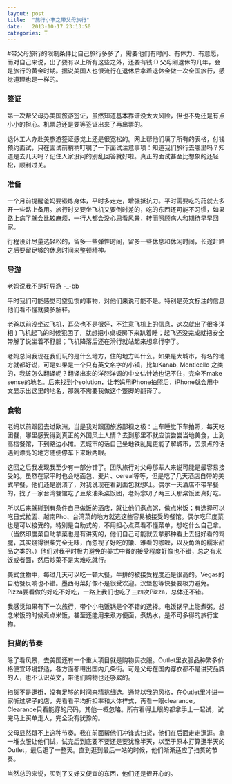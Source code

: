 ```yaml
---
layout: post
title:  "旅行小事之带父母旅行"
date:   2013-10-17 23:13:50
categories: T
---
```


#带父母旅行的限制条件比自己旅行多多了，需要他们有时间、有体力、有意愿，而对自己来说，出了要有以上所有这些之外，还要有钱:D 父母刚退休的几年，会是旅行的黄金时期。据说美国人也很流行在退休后拿着退休金做一次全国旅行，感觉道理也是一样的。

### 签证 ###
第一次帮父母办美国旅游签证，虽然知道基本靠谱没太大风险，但也不免还是有点小小的担心。机票总还是要等签证出来了再出票的。

退休工人办赴美旅游签证感觉上还是很宽松的。网上帮他们填了所有的表格，付钱预约面试，只在面试前稍稍叮嘱了一下面试注意事项：知道我们旅行去哪里吗？知道是去几天吗？记住人家没问的别乱回答就好啦。真正的面试甚至比想象的还轻松，顺利过关。

### 准备 ###
一个月前提醒爸妈要锻炼身体，平时多走走，增强抵抗力。平时需要吃的药就去多开一些路上备用。旅行时又要坐飞机又要倒时差的，吃的东西还可能不习惯，如果路上病了就会比较麻烦，一行人都会没心思看风景，转而照顾病人和期待早早回家。

行程设计尽量选轻松的，留多一些弹性时间，留多一些休息和休闲时间，长途赶路之后要留足够的休息时间来整顿精神。

### 导游 ###
老妈说我不是好导游 -_-bb

平时我们可能感觉司空见惯的事物，对他们来说可能不是。特别是英文标注的信息他们看不懂就要多解释。

老爸以前没坐过飞机，耳朵也不是很好，不注意飞机上的信息，这次就出了很多洋相:) 飞机起飞的时候犯困了，就想把小桌板房下来趴着睡；起飞还没完成就把安全带解了说坐着不舒服；飞机降落后还在滑行就站起来想拿行李了。

老妈总问我现在我们玩的是什么地方，住的地方叫什么。如果是大城市，有名的地方就都好说，可是如果是一个只有英文名字的小镇，比如Kanab, Monticello 之类的，我该怎么翻译呢？翻译出来的洋腔洋调的中文估计她也记不住，完全不make sense的地名。后来找到个solution，让老妈用iPhone拍照后，iPhone就会用中文显示出这里的地名，那就不需要我做这个蹩脚的翻译了。

### 食物 ###
老妈以前跟团去过欧洲，当是我对跟团旅游鄙视之极：上车睡觉下车拍照，每天吃团餐，哪里感受得到真正的外国风土人情？去到那里不就应该尝尝当地美食，上到高档餐馆，下到路边小摊。去城市的话自己坐地铁乱晃更能了解城市，去景点的话遇到漂亮的地方随便停车下来瞅两眼。

这回之后我发现我至少有一部分错了。团队旅行对父母那辈人来说可能是最容易接受的。虽然在家平时也会吃面包、麦片、cereal等等，但是吃了几天酒店自带的美式早餐，他们还是崩溃了，对我说现在看到面包就想吐。偶尔一天酒店不带早餐的，找了一家台湾餐馆吃了豆浆油条粢饭团，老妈念叨了两三天那粢饭团真好吃。

所以后来就碰到有条件自己做饭的酒店，就让他们煮点粥，做点米饭；有选择可以吃日式拉面、越南Pho、台湾菜的地方就选这些容易被接受的餐馆。偶尔吃印度菜也是可以接受的，特别是自助式的，不用担心点菜看不懂菜单，想吃什么自己拿。（当然印度菜自助拿菜也是有讲究的，他们自己可能就去拿那种看上去挺好看的鸡腿，其实烧得很柴完全无味，而忽视了好吃的馕、难看的咖喱，以及角落的糯米甜品之类的。）他们对我平时极力避免的美式中餐的接受程度好像也不错，总之有米饭或者面，然后炒菜不是太难吃就行。

美式食物中，每过几天可以吃一顿大餐，牛排的被接受程度还是很高的。Vegas的自助餐反响也不错。墨西哥菜好像不是很受欢迎。汉堡包等快餐要极力避免。Pizza要看做的好吃不好吃，一路上我们也吃了三四次Pizza，总体还不错。

我感觉如果有下一次旅行，带个小电饭锅是个不错的选择。电饭锅早上能煮粥，想念米饭的时候煮点米饭，甚至还能用来煮方便面，煮热水，是不可多得的旅行宝物。

### 扫货的节奏 ###
除了看风景，去美国还有一个重大项目就是购物买衣服。Outlet里衣服品种繁多价格便宜环境舒适，各方面都甩出国内几条街。可是父母在国内穿衣都不是讲究品牌的人，也不认识英文，带他们购物也还够累的。

扫货不是逛街，没有足够的时间来精挑细选。通常以我的风格，在Outlet里冲进一家听过牌子的店，先看看平均折扣率和大体样式，再看一眼clearance。Clearance只看能穿的尺码，其他一概忽略。所有看得上眼的都拿手上一起试，试完马上买单走人，完全没有犹豫的。

父母显然跟不上这种节奏。我在前面帮他们冲锋式扫货，他们在后面走走逛逛。拿一堆衣服让他们试，试完后到底要不要还是要犹豫半天，以至于原本打算逛半天的Outlet，最后逛了一整天。直到逛到最后一站的时候，他们渐渐适应了扫货的节奏。

当然总的来说，买到了又好又便宜的东西，他们还是很开心的。
